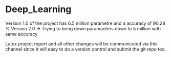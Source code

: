 # Deep_Learning
Version 1.0 of the project has 6.5 million parametre and a accuracy of 90.28 % 
Version 2.0 -> Trying to bring down paramaeters down to 5 million with same accuracy 

Latex project report and all other changes will be communicated via this channel since it will easy to do a version control and submit the git repo too.
